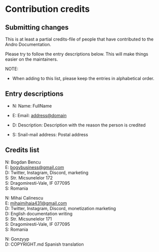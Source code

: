 <!-- SPDX-License-Identifier: MIT-only -->

# Contribution credits

## Submitting changes

This is at least a partial credits-file of people that have contributed to the Andro Documentation.

Please try to follow the entry descriptions below. This will make things easier on the maintainers.

NOTE:
- When adding to this list, please keep the entries in alphabetical order.

## Entry descriptions

- N: Name: FullName

- E: Email: <address@domain>

- D: Description: Description with the reason the person is credited

- S: Snail-mail address: Postal address

## Credits list

N: Bogdan Bencu  
E: <bogybusiness@gmail.com>  
D: Twitter, Instagram, Discord, marketing  
S: Str. Micsunelelor 172  
S: Dragomiresti-Vale, IF 077095  
S: Romania

N: Mihai Calinescu  
E: <mihaimihaia431@gmail.com>  
D: Twitter, Instagram, Discord, monetization marketing  
D: English documentation writing  
S: Str. Micsunelelor 171  
S: Dragomiresti-Vale, IF 077095  
S: Romania

N: Gonzyyp  
D: COPYRIGHT.md Spanish translation